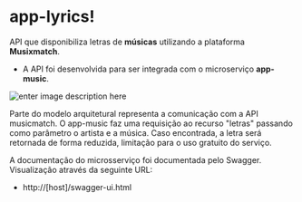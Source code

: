 # app-lyrics!

API que disponibiliza letras de **músicas** utilizando a plataforma **Musixmatch**. 
- A API foi desenvolvida para ser integrada com o microserviço **app-music**.

![enter image description here](https://lh3.googleusercontent.com/Z_hSZsw0irhKEZaxSvWm5GRvPvO9CbyjBf8Uk_vdVEXpCdwBXTABhRlaGC7K6BwjjELkmyh4A9yJ "app-lyrics-modelo")

Parte do modelo arquitetural representa a comunicação com a API musicmatch. O app-music faz uma requisição ao recurso "letras" passando como parâmetro o artista e a música. Caso encontrada, a letra será retornada de forma reduzida, limitação para o uso gratuito do serviço.

A documentação do microsserviço foi documentada pelo Swagger. Visualização através da seguinte URL:

- http://[host]/swagger-ui.html
